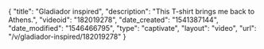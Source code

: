 {
    "title": "Gladiador inspired",
    "description": "This T-shirt brings me back to Athens.",
    "videoid": "182019278",
    "date_created": "1541387144",
    "date_modified": "1546466795",
    "type": "captivate",
    "layout": "video",
    "url": "\/v\/gladiador-inspired\/182019278"
}